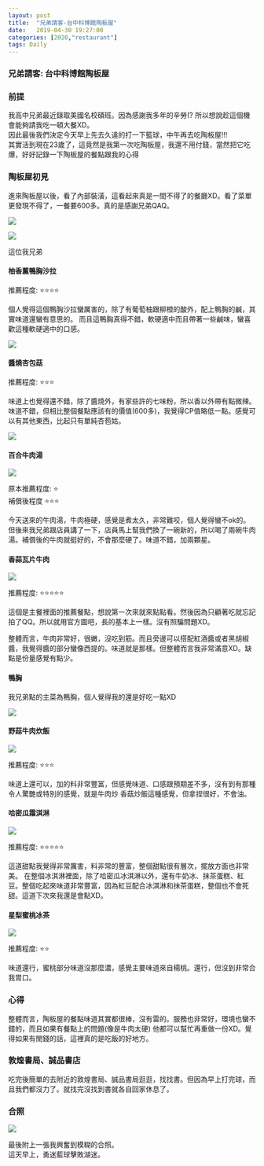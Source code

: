 ```yaml
---
layout: post
title:  "兄弟請客-台中科博館陶板屋"
date:   2019-04-30 19:27:00
categories: [2020,"restaurant"]
tags: Daily
---
```


### 兄弟請客: 台中科博館陶板屋

### 前提

我高中兄弟最近錄取美國名校碩班。因為感謝我多年的辛勞(? 所以想說趁這個機會能夠請我吃一頓大餐XD。<br />
因此最後我們決定今天早上先去久違的打一下籃球，中午再去吃陶板屋!!!<br />
其實活到現在23歲了，這竟然是我第一次吃陶板屋，我還不用付錢，當然把它吃爆，好好記錄一下陶板屋的餐點跟我的心得

### 陶板屋初見

進來陶板屋以後，看了內部裝潢，這看起來真是一間不得了的餐廳XD。看了菜單更發現不得了，一餐要600多。真的是感謝兄弟QAQ。

![](/assets/images/Daily/0430/0430-1.jpg)

![](/assets/images/Daily/0430/0430-0.jpg)

這位我兄弟

#### 柚香薰鴨胸沙拉

推薦程度: :star::star::star::star:

個人覺得這個鴨胸沙拉蠻厲害的，除了有葡萄柚跟柳橙的酸外，配上鴨胸的鹹，其實味道還蠻有意思的。
而且這鴨胸真得不錯，軟硬適中而且帶著一些鹹味，蠻喜歡這種軟硬適中的口感。

![](/assets/images/Daily/0430/0430-2.jpg)

#### 醬燒杏包菇

推薦程度: :star::star::star:

味道上也覺得還不錯，除了醬燒外，有家些許的七味粉，所以香以外帶有點微辣。
味道不錯，但相比整個餐點應該有的價值(600多)，我覺得CP值略低一點。感覺可以有其他東西，比起只有單純杏苞姑。

![](/assets/images/Daily/0430/0430-3.jpg)


#### 百合牛肉湯

![](/assets/images/Daily/0430/0430-4.jpg)

原本推薦程度: :star:<br />
補償後程度 :star::star::star:

今天送來的牛肉湯，牛肉極硬，感覺是煮太久，非常難咬，個人覺得蠻不ok的。<br />
但後來我兄弟跟店員講了一下，店員馬上幫我們換了一碗新的，所以喝了兩碗牛肉湯。補償後的牛肉就挺好的，不會那麼硬了。味道不錯，加兩顆星。

#### 香蒜瓦片牛肉

![](/assets/images/Daily/0430/0430-5.jpg)

推薦程度: :star::star::star::star::star:

這個是主餐裡面的推薦餐點，想說第一次來就來點點看。然後因為只顧著吃就忘記拍了QQ。所以就用官方圖吧，長的基本上一樣。沒有照騙問題XD。<br />

整體而言，牛肉非常好，很嫩，沒吃到筋。而且旁邊可以搭配紅酒醬或者黑胡椒醬，我覺得醬的部分蠻像西提的。味道就是那樣。但整體而言我非常滿意XD。缺點是份量感覺有點少。

#### 鴨胸

我兄弟點的主菜為鴨胸，個人覺得我的還是好吃一點XD

![](/assets/images/Daily/0430/0430-6.jpg)

#### 野菇牛肉炊飯

![](/assets/images/Daily/0430/0430-7.jpg)

推薦程度: :star::star::star:

味道上還可以，加的料非常豐富，但感覺味道、口感跟預期差不多，沒有到有那種令人驚艷或特別的感覺，就是牛肉炒
香菇炒飯這種感覺，但拿捏很好，不會油。

#### 哈密瓜霜淇淋

![](/assets/images/Daily/0430/0430-8.jpg)


推薦程度: :star::star::star::star::star:

這道甜點我覺得非常厲害，料非常的豐富，整個甜點很有層次，擺放方面也非常美。
在整個冰淇淋裡面，除了哈密瓜冰淇淋以外，還有牛奶冰、抹茶蛋糕、紅豆。整個吃起來味道非常豐富，因為紅豆配合冰淇淋和抹茶蛋糕，整個也不會死甜。這道下次來我還是會點XD。

#### 星梨蜜桃冰茶

![](/assets/images/Daily/0430/0430-9.jpg)

推薦程度: :star::star:

味道還行，蜜桃部分味道沒那麼濃，感覺主要味道來自楊桃。還行，但沒到非常合我胃口。

### 心得

整體而言，陶板屋的餐點味道其實都很棒，沒有雷的。服務也非常好，環境也蠻不錯的，而且如果有餐點上的問題(像是牛肉太硬) 他都可以幫忙再重做一份XD。覺得如果有閒錢的話，這裡真的是吃飯的好地方。

### 敦煌書局、誠品書店

吃完後簡單的去附近的敦煌書局、誠品書局逛逛，找找書。但因為早上打完球，而且我們都沒力了。就找完沒找到書就各自回家休息了。

### 合照

![](/assets/images/Daily/0430/0430-10.jpg)

最後附上一張我興奮到模糊的合照。<br />
這天早上，勇迷藍球擊敗湖迷。